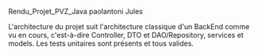 Rendu_Projet_PVZ_Java paolantoni Jules



L'architecture du projet suit l'architecture classique d'un BackEnd comme vu en cours, c'est-à-dire Controller, DTO et DAO/Repository, services et models.
Les tests unitaires sont présents et tous valides. 



